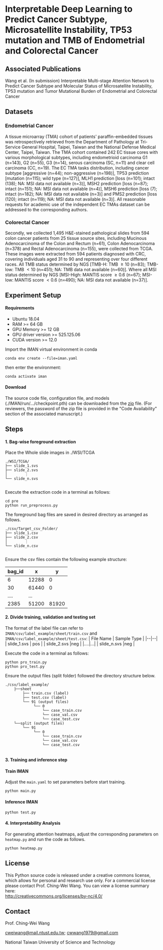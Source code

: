 # Interpretable Deep Learning to Predict Cancer Subtype, Microsatellite Instability, TP53 mutation and TMB of Endometrial and Colorectal Cancer

## Associated Publications
Wang et al. (In submission) Interpretable Multi-stage Attention Network to Predict Cancer Subtype and Molecular Status of Microsatellite Instability, TP53 mutation and Tumor Mutational Burden of Endometrial and Colorectal Cancer

## Datasets
### Endometrial Cancer
A tissue microarray (TMA) cohort of patients' paraffin-embedded tissues was retrospectively retrieved from the Department of Pathology at Tri-Service General Hospital, Taipei, Taiwan and the National Defense Medical Center, Taipei, Taiwan. The TMA cohort contained 242 EC tissue cores with various morphological subtypes, including endometrioid carcinoma G1 (n=143), G2 (n=55), G3 (n=14), serous carcinoma (SC, n=11) and clear cell carcinoma (CC, n=19). The EC TMA tasks distribution, including cancer subtype [aggressive (n=44); non-aggressive (n=198)], TP53 prediction [mutation (n=115); wild type (n=127)], MLH1 prediction [loss (n=101); intact (138); NA: MSI data not available (n=3)], MSH2 prediction [loss (n=87); intact (n=151); NA: MSI data not available (n=4)], MSH6 prediction [loss (7); intact (n=182); NA: MSI data not available (n=3)] and PMS2 prediction [loss (120); intact (n=119); NA: MSI data not available (n=3)]. All reasonable requests for academic use of the independent EC TMAs dataset can be addressed to the corresponding authors.

### Colorectal Cancer
Secondly, we collected 1,495 H\&E-stained pathological slides from 594 colon cancer patients from 25 tissue source sites, including Mucinous Adenocarcinoma of the Colon and Rectum (n=61), Colon Adenocarcinoma (n=378) and Rectal Adenocarcinoma (n=155), were collected from TCGA. These images were extracted from 594 patients diagnosed with CRC, covering individuals aged 31 to 90 and representing over four different races. All TMB status determined by NGS [TMB-H: TMB $\geq 10$ (n=83); TMB-low: TMB $<10$ (n=451); NA: TMB data not available (n=60)]. Where all MSI status determined by NGS [MSI-High: MANTIS score $\geq 0.6$ (n=67); MSI-low: MANTIS score $< 0.6$ (n=490); NA: MSI data not available (n=37)]. 


## Experiment Setup

#### Requirements
- Ubuntu 18.04
- RAM >= 64 GB
- GPU Memory >= 12 GB
- GPU driver version >= 525.125.06
- CUDA version >= 12.0

Import the IMAN virtual environment in conda
```
conda env create --file=iman.yaml
```
then enter the environment:
```
conda activate iman
```

#### Download
The source code file, configuration file, and models (./IMAN/run/.../checkpoint.pth) can be downloaded from the [zip](https://drive.google.com/file/d/19rGkYAmGu5_-x5h8PMnXK1mqgEqxINak/view) file. (For reviewers, the password of the zip file is provided in the "Code Availability" section of the associated manuscript.)

## Steps

#### 1. Bag-wise foreground extraction

Place the Whole slide images in ./WSI/TCGA
```
./WSI/TCGA/
├── slide_1.svs
├── slide_2.svs
│        ⋮
└── slide_n.svs
  
```

Execute the extraction code in a terminal as follows:
```
cd pre
python run_preprocess.py
```

The foreground bag files are saved in desired directory as arranged as follows.
```
./csv/Target_csv_Folder/
├── slide_1.csv
├── slide_2.csv
│        ⋮
└── slide_n.csv
  
```
Ensure the csv files contain the following example structure:

| bag_id | x | y |
|--|--|--|
| 6 | 12288 |0 |
| 30 |61440 |0 |
|....|...|
| 2385 |51200 |81920 |
  
#### 2. Divide training, validation and testing set

The format of the label file can refer to `IMAN/csv/label_example/sheet/train.csv` and `IMAN/csv/label_example/sheet/test.csv`:
| File Name | Sample Type |
|--|--|
| slide_1.svs | pos |
| slide_2.svs |neg  |
|....|...|
| slide_n.svs |neg |

Execute the code in a terminal as follows:
```
python pro_train.py
python pro_test.py
```

Ensure the output files (split folder) followed the directory structure below.

```
./csv/label_example/
    ├──sheet
        ├── train.csv (label)
        ├── test.csv (label)
        └── 91 (output files)
             └── 0
                 └── case_train.csv
                 └── case_val.csv
                 └── case_test.csv
    └──split (output files)
        └── 91
             └── 0
                 └── case_train.csv
                 └── case_val.csv
                 └── case_test.csv
    
```


#### 3. Training and inference step

#### Train IMAN
Adjust the `main.yaml` to set parameters before start training.
```
python main.py
```


#### Inference IMAN
```
python test.py
```



#### 4. Interpretability Analysis
For generating attention heatmaps, adjust the corresponding parameters on `heatmap.py` and run the code as follows.
```
python heatmap.py
```


## License
This Python source code is released under a creative commons license, which allows for personal and research use only. For a commercial license please contact Prof. Ching-Wei Wang. You can view a license summary here:  
http://creativecommons.org/licenses/by-nc/4.0/


## Contact
Prof. Ching-Wei Wang  
  
cweiwang@mail.ntust.edu.tw; cwwang1979@gmail.com  
  
National Taiwan University of Science and Technology

